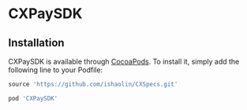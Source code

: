 # CXPaySDK

## Installation

CXPaySDK is available through [CocoaPods](http://cocoapods.org). To install
it, simply add the following line to your Podfile:

```ruby
source 'https://github.com/ishaolin/CXSpecs.git'

pod 'CXPaySDK'
```